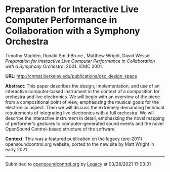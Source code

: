 # Preparation for Interactive Live Computer Performance in Collaboration with a Symphony Orchestra

Timothy Madden, Ronald SmithBruce , Matthew Wright, David Wessel. *Preparation for Interactive Live Computer Performance in Collaboration with a Symphony Orchestra*. 2001.  ICMC 2001. 

**URL**: <http://cnmat.berkeley.edu/publications/osc_design_space>

**Abstract**: This paper describes the design, implementation, and use of an interactive computer-based instrument in the context of a composition for orchestra and live electronics. We will begin with an overview of the piece from a compositional point of view, emphasizing the musical goals for the electronics aspect. Then we will discuss the extremely demanding technical requirements of integrating live electronics with a full orchestra. We will describe the interactive instrument in detail, emphasizing the novel mapping of performer's gestures to computer-generated sound events and the novel OpenSound Control-based structure of the software.

**Context**: This was a featured publication on the legacy (pre-2011) opensoundcontrol.org website, ported to the new site by Matt Wright in early 2021

---
Submitted to [opensoundcontrol.org](https://opensoundcontrol.org) by [Legacy](https://web.archive.org) at 03/26/2021 17:03:31
